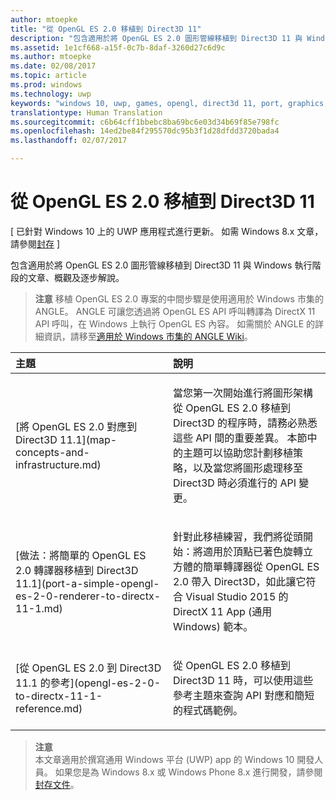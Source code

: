 ```yaml
---
author: mtoepke
title: "從 OpenGL ES 2.0 移植到 Direct3D 11"
description: "包含適用於將 OpenGL ES 2.0 圖形管線移植到 Direct3D 11 與 Windows 執行階段的文章、概觀及逐步解說。"
ms.assetid: 1e1cf668-a15f-0c7b-8daf-3260d27c6d9c
ms.author: mtoepke
ms.date: 02/08/2017
ms.topic: article
ms.prod: windows
ms.technology: uwp
keywords: "windows 10, uwp, games, opengl, direct3d 11, port, graphics, 遊戲, 連接埠, 圖形"
translationtype: Human Translation
ms.sourcegitcommit: c6b64cff1bbebc8ba69bc6e03d34b69f85e798fc
ms.openlocfilehash: 14ed2be84f295570dc95b3f1d28dfdd3720bada4
ms.lasthandoff: 02/07/2017

---
```


# <a name="port-from-opengl-es-20-to-direct3d-11"></a>從 OpenGL ES 2.0 移植到 Direct3D 11


\[ 已針對 Windows 10 上的 UWP 應用程式進行更新。 如需 Windows 8.x 文章，請參閱[封存](http://go.microsoft.com/fwlink/p/?linkid=619132) \]

包含適用於將 OpenGL ES 2.0 圖形管線移植到 Direct3D 11 與 Windows 執行階段的文章、概觀及逐步解說。

> **注意**   移植 OpenGL ES 2.0 專案的中間步驟是使用適用於 Windows 市集的 ANGLE。 ANGLE 可讓您透過將 OpenGL ES API 呼叫轉譯為 DirectX 11 API 呼叫，在 Windows 上執行 OpenGL ES 內容。 如需關於 ANGLE 的詳細資訊，請移至[適用於 Windows 市集的 ANGLE Wiki](http://go.microsoft.com/fwlink/p/?linkid=618387)。

 

<table>
<colgroup>
<col width="50%" />
<col width="50%" />
</colgroup>
<thead>
<tr class="header">
<th align="left">主題</th>
<th align="left">說明</th>
</tr>
</thead>
<tbody>
<tr class="odd">
<td align="left"><p>[將 OpenGL ES 2.0 對應到 Direct3D 11.1](map-concepts-and-infrastructure.md)</p></td>
<td align="left"><p>當您第一次開始進行將圖形架構從 OpenGL ES 2.0 移植到 Direct3D 的程序時，請務必熟悉這些 API 間的重要差異。 本節中的主題可以協助您計劃移植策略，以及當您將圖形處理移至 Direct3D 時必須進行的 API 變更。</p></td>
</tr>
<tr class="even">
<td align="left"><p>[做法：將簡單的 OpenGL ES 2.0 轉譯器移植到 Direct3D 11.1](port-a-simple-opengl-es-2-0-renderer-to-directx-11-1.md)</p></td>
<td align="left"><p>針對此移植練習，我們將從頭開始：將適用於頂點已著色旋轉立方體的簡單轉譯器從 OpenGL ES 2.0 帶入 Direct3D，如此讓它符合 Visual Studio 2015 的 DirectX 11 App (通用 Windows) 範本。</p></td>
</tr>
<tr class="odd">
<td align="left"><p>[從 OpenGL ES 2.0 到 Direct3D 11.1 的參考](opengl-es-2-0-to-directx-11-1-reference.md)</p></td>
<td align="left"><p>從 OpenGL ES 2.0 移植到 Direct3D 11 時，可以使用這些參考主題來查詢 API 對應和簡短的程式碼範例。</p></td>
</tr>
</tbody>
</table>

 

> **注意**  
本文章適用於撰寫通用 Windows 平台 (UWP) app 的 Windows 10 開發人員。 如果您是為 Windows 8.x 或 Windows Phone 8.x 進行開發，請參閱[封存文件](http://go.microsoft.com/fwlink/p/?linkid=619132)。

 

 

 





